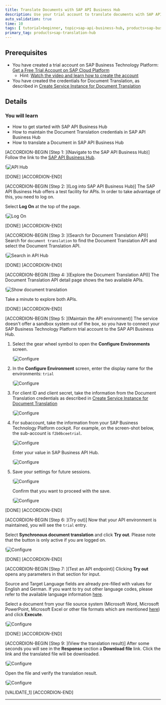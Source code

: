 ```yaml
---
title: Translate Documents with SAP API Business Hub
description: Use your trial account to translate documents with SAP API Business Hub.
auto_validation: true
time: 10
tags: [ tutorial>beginner, topic>sap-api-business-hub, products>sap-business-technology-platform]
primary_tag: products>sap-translation-hub
---
```


## Prerequisites
- You have created a trial account on SAP Business Technology Platform: [Get a Free Trial Account on SAP Cloud Platform](hcp-create-trial-account)
    - Hint: [Watch the video and learn how to create the account](https://www.youtube.com/watch?v=n5luSQKYvQQ&feature=emb_logo)
- You have created the credentials for Document Translation, as described in [Create Service Instance for Document Translation](sth-enable-document-translation)

## Details
### You will learn
 - How to get started with SAP API Business Hub
 - How to maintain the Document Translation credentials in SAP API Business Hub
 - How to translate a Document in SAP API Business Hub

[ACCORDION-BEGIN [Step 1: ](Navigate to the SAP API Business Hub)]
Follow the link to the [SAP API Business Hub](https://api.sap.com/).

!![API Hub](01_API_hub.png)

[DONE]
[ACCORDION-END]

[ACCORDION-BEGIN [Step 2: ](Log into SAP API Business Hub)]
The SAP API Business Hub offers a test facility for APIs. In order to take advantage of this, you need to log on.

Select **Log On** at the top of the page.

!![Log On](04_API_hub_log_on.png)

[DONE]
[ACCORDION-END]

[ACCORDION-BEGIN [Step 3: ](Search for Document Translation API)]
Search for `document translation` to find the Document Translation API and select the Document Translation API.

!![Search in API Hub](02_API_hub_search.png)

[DONE]
[ACCORDION-END]


[ACCORDION-BEGIN [Step 4: ](Explore the Document Translation API)]
The Document Translation API detail page shows the two available APIs.

!![Show document translation](03_API_hub_document.png)

Take a minute to explore both APIs.

[DONE]
[ACCORDION-END]


[ACCORDION-BEGIN [Step 5: ](Maintain the API environment)]
The service doesn't offer a sandbox system out of the box, so you have to connect your SAP Business Technology Platform trial account to the SAP API Business Hub.

1. Select the gear wheel symbol to open the **Configure Environments** screen.

    !![Configure](05_API_hub_configure.png)

2. In the **Configure Environment** screen, enter the display name for the environments: `trial`

    !![Configure](06_API_hub_configure.png)

3. For client ID and client secret, take the information from the Document Translation credentials as described in [Create Service Instance for Document Translation](sth-enable-document-translation)

    !![Configure](07_API_hub_configure.png)

4. For subaccount, take the information from your SAP Business Technology Platform cockpit. For example, on the screen-shot below, the sub-account is `f2b0bceetrial`.

    !![Configure](08a_API_hub_account.png)

    Enter your value in SAP Business API Hub.

    !![Configure](08_API_hub_configure.png)

5. Save your settings for future sessions.

    !![Configure](09_API_hub_configure.png)

    Confirm that you want to proceed with the save.

    !![Configure](10_API_hub_configure.png)

[DONE]
[ACCORDION-END]

[ACCORDION-BEGIN [Step 6: ](Try out)]
Now that your API environment is maintained, you will see the `trial` entry.

Select **Synchronous document translation** and click **Try out**. Please note that the button is only active if you are logged on.

!![Configure](11_API_hub_try_out.png)


[DONE]
[ACCORDION-END]

[ACCORDION-BEGIN [Step 7: ](Test an API endpoint)]
Clicking **Try out** opens any parameters in that section for input.

Source and Target Language fields are already pre-filled with values for English and German. If you want to try out other language codes, please refer to the available language information [here](https://help.sap.com/viewer/9f73362817cd48339dd8a6acba160f7f/Cloud/en-US/6fc2e5ab04a94da4a0c3d0740a9bb2ff.html).

Select a document from your file source system (Microsoft Word, Microsoft PowerPoint, Microsoft Excel or other file formats which are mentioned [here](https://help.sap.com/viewer/9f73362817cd48339dd8a6acba160f7f/Cloud/en-US/a2dedd7861624a1a82d7ec7ea431a8e4.html)) and click **Execute**.

!![Configure](12_API_hub_try_out.png)

[DONE]
[ACCORDION-END]

[ACCORDION-BEGIN [Step 9: ](View the translation result)]
After some seconds you will see in the **Response** section a **Download file** link. Click the link and the translated file will be downloaded.

!![Configure](13_API_hub_translation.png)

Open the file and verify the translation result.

!![Configure](14_API_hub_translation.png)

[VALIDATE_1]
[ACCORDION-END]

---

